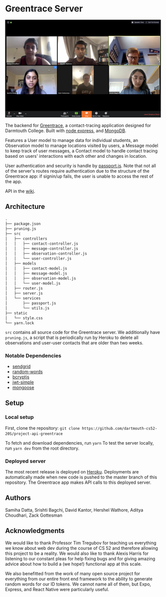 # Greentrace Server

![Team Photo](selfie.png)

The backend for [Greentrace](https://github.com/dartmouth-cs52-20S/project-greentrace), a contact-tracing application designed for Darmtouth College. Built with [node express](https://expressjs.com/), and [MongoDB](https://www.mongodb.com/).

Features a User model to manage data for individual students, an Observation model to manage locations visited by users, a Message model to keep track of user messages, a Contact model to handle contact tracing based on users' interactions with each other and changes in location.

User authentication and security is handle by [passport.js](http://www.passportjs.org/). Note that not all of the server's routes require authentication due to the structure of the Greentrace app: if signin/up fails, the user is unable to access the rest of the app.

API in the [wiki](https://github.com/dartmouth-cs52-20S/project-api-greentrace/wiki/API).

## Architecture

```
.
├── package.json
├── pruning.js
├── src
│   ├── controllers
│   │   ├── contact-controller.js
│   │   ├── message-controller.js
│   │   ├── observation-controller.js
│   │   └── user-controller.js
│   ├── models
│   │   ├── contact-model.js
│   │   ├── message-model.js
│   │   ├── observation-model.js
│   │   └── user-model.js
│   ├── router.js
│   ├── server.js
│   └── services
│       ├── passport.js
│       └── utils.js
├── static
│   └── style.css
└── yarn.lock
```

`src` contains all source code for the Greentrace server. We additionally have `pruning.js`, a script that is periodically run by Heroku to delete all observations and user-user contacts that are older than two weeks.

### Notable Dependencies
- [sendgrid](https://github.com/sendgrid/sendgrid-nodejs)
- [random-words](https://www.npmjs.com/package/random-words)
- [bcryptjs](https://github.com/dcodeIO/bcrypt.js)
- [jwt-simple](https://www.npmjs.com/package/jwt-simple)
- [mongoose](https://mongoosejs.com/)


## Setup

### Local setup

First, clone the repository: `git clone https://github.com/dartmouth-cs52-20S/project-api-greentrace`

To fetch and download dependencies, run `yarn`
To test the server locally, run `yarn dev` from the root directory.

### Deployed server

The most recent release is deployed on [Heroku](https://greentrace-server.herokuapp.com/). Deployments are automatically made when new code is pushed to the master branch of this repository. The Greentrace app makes API calls to this deployed server.

## Authors

Samiha Datta, Srishti Bagchi, David Kantor, Hershel Wathore, Aditya Choudhari, Zack Gottesman

## Acknowledgments
We would like to thank Professor Tim Tregubov for teaching us everything we know about web dev during the course of CS 52 and therefore allowing this project to be a reality. We would also like to thank Alexis Harris for listening to our constant pleas for help fixing bugs and for giving amazing advice about how to build a (we hope!) functional app at this scale.

We also benefitted from the work of many open source project for everything from our entire front end framework to the ability to generate random words for our ID tokens. We cannot name all of them, but Expo, Express, and React Native were particularly useful.
